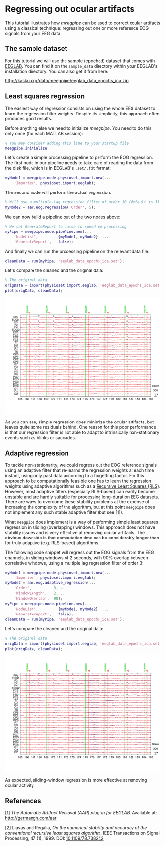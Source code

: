 Regressing out ocular artifacts
===

This tutorial illustrates how _meegpipe_ can be used to correct ocular 
artifacts using a classical technique: regressing out one or more reference
EOG signals from your EEG data. 

## The sample dataset

For this tutorial we will use the sample (epoched) dataset that comes with
[EEGLAB][eeglab]. You can find it on the `sample_data` directory within 
your EEGLAB's installation directory. You can also get it from here:

http://kasku.org/data/meegpipe/eeglab_data_epochs_ica.zip

[eeglab]: http://sccn.ucsd.edu/eeglab/


## Least squares regression

The easiest way of regression consists on using the whole EEG dataset to 
learn the regression filter weights. Despite its simplicity, this approach 
often produces good results. 

Before anything else we need to initialize _meegpipe_. You need to do this
only once (for each MATLAB session):

````matlab
% You may consider adding this line to your startup file
meegpipe.initialize
```` 

Let's create a simple processing pipeline to perform the EOG regression. 
The first node in our pipeline needs to take care of reading the 
data from the disk file, which is in EEGLAB's `.set/.fdt` format:

````matlab
myNode1 = meegpipe.node.physioset_import.new(...
    'Importer', physioset.import.eeglab);
````

The second node will perform the actual regression:

````matlab
% Will use a multiple-lag regression filter of order 10 (default is 3)
myNode2 = aar.eog.regression('Order', 5);
````

We can now build a pipeline out of the two nodes above:

````matlab
% We set GenerateReport to false to speed up processing
myPipe = meegpipe.node.pipeline.new(...
    'NodeList',         {myNode1, myNode2}, ...
    'GenerateReport',   false);
````

And finally we can run the processing pipeline on the relevant data file:

````matlab
cleanData = run(myPipe, 'eeglab_data_epochs_ica.set');
````

Let's compare the cleaned and the original data:

````matlab
% The original data
origData = import(physioset.import.eeglab, 'eeglab_data_epochs_ica.set');
plot(origData, cleanData);
````


![Simple multiple-lag regression](regression.png "Multiple lag regression")

As you can see, simple regression does minimize the ocular artifacts, but 
leaves quite some residuals behind. One reason for this poor performance is
that our regression filter is not able to adapt to intrinsically 
non-stationary events such as blinks or saccades. 


## Adaptive regression

To tackle non-stationarity, we could regress out the EOG reference signals
using an adaptive filter that re-learns the regression weights at each
time instant, using only past data according to a forgetting factor. For
this approach to be computationally feasible one has to learn the 
regression weights using adaptive algorithms such as a 
[Recursive Least Squares (RLS)][rls]. However, most adaptive filters 
(especially RLS-based) can easily become unstable and are hardly suitable
for processing long-duration EEG datasets. There are ways to overcome 
these stability problems at the expense of increasing the complexity of the
algorithm, but at this point `meegpipe` does not implement any such stable
adaptive filter (but see [1]). 

What `meegpipe` does implement is a way of performing simple least squares
regression in sliding (overlapping) windows. This approach does not have
stability issues and is very effective at removing ocular artifacts. The 
obvious downside is that computation time can be considerably longer than 
for truly adaptive (e.g. RLS-based) algorithms.  

[rls]: http://en.wikipedia.org/wiki/Recursive_least_squares_filter

The following code snippet will regress out the EOG signals from the EEG 
channels, in sliding windows of 2 seconds, with 90% overlap between 
correlative windows, using a multiple lag regression filter of order 3:

````matlab
myNode1 = meegpipe.node.physioset_import.new(...
    'Importer', physioset.import.eeglab);
myNode2 = aar.eog.adaptive_regression(...
    'Order',          3, ...
    'WindowLength',   2, ...
    'WindowOverlap',  90);
myPipe = meegpipe.node.pipeline.new(...
    'NodeList',         {myNode1, myNode2}, ...
    'GenerateReport',   false);
cleanData = run(myPipe, 'eeglab_data_epochs_ica.set');
````

Let's compare the cleaned and the original data:

````matlab
% The original data
origData = import(physioset.import.eeglab, 'eeglab_data_epochs_ica.set');
plot(origData, cleanData);
````

![Sliding window regression](adaptive_regression.png "Sliding window regression")

As expected, sliding-window regression is more effective at removing 
ocular activity. 

## References

[1] _The Automatic Artifact Removal (AAR) plug-in for EEGLAB_. Available at:
http://germangh.com/aar

[2] Liavas and Regalia, _On the numerical stability and accuracy of the 
conventional recursive least squares algorithm_, IEEE Transactions on 
Signal Processing, 47 (1), 1999. DOI: [10.1109/78.738242](http://dx.doi.org/10.1109/78.738242)
